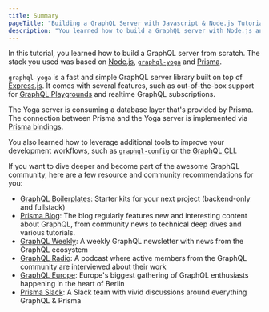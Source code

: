 ```yaml
---
title: Summary
pageTitle: "Building a GraphQL Server with Javascript & Node.js Tutorial"
description: "You learned how to build a GraphQL server with Node.js and best practices for filters, authentication, pagination and subscriptions."
---
```


In this tutorial, you learned how to build a GraphQL server from scratch. The stack you used was based on [Node.js](https://nodejs.org/en/), [`graphql-yoga`](https://github.com/graphcool/graphql-yoga) and [Prisma](https://www.prismagraphql.com).

`graphql-yoga` is a fast and simple GraphQL server library built on top of [Express.js](https://expressjs.com/). It comes with several features, such as out-of-the-box support for [GraphQL Playgrounds](https://github.com/graphcool/graphql-playground) and realtime GraphQL subscriptions.

The Yoga server is consuming a database layer that's provided by Prisma. The connection between Prisma and the Yoga server is implemented via [Prisma bindings](https://github.com/prisma/prisma-binding).

You also learned how to leverage additional tools to improve your development workflows, such as [`graphql-config`](https://github.com/graphcool/graphql-config) or the [GraphQL CLI](https://github.com/graphql-cli/graphql-cli).

If you want to dive deeper and become part of the awesome GraphQL community, here are a few resource and community recommendations for you:

- [GraphQL Boilerplates](https://github.com/graphql-boilerplates/node-graphql-server): Starter kits for your next project (backend-only and fullstack)  
- [Prisma Blog](https://blog.graph.cool/): The blog regularly features new and interesting content about GraphQL, from community news to technical deep dives and various tutorials.
- [GraphQL Weekly](https://graphqlweekly.com): A weekly GraphQL newsletter with news from the GraphQL ecosystem
- [GraphQL Radio](https://graphqlradio.com/): A podcast where active members from the GraphQL community are interviewed about their work
- [GraphQL Europe](https://www.graphql-europe.org): Europe's biggest gathering of GraphQL enthusiasts happening in the heart of Berlin
- [Prisma Slack](https://slack.graph.cool): A Slack team with vivid discussions around everything GraphQL & Prisma
